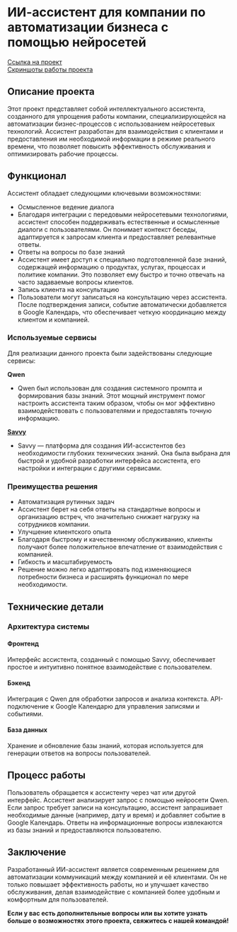# ИИ-ассистент для компании по автоматизации бизнеса с помощью нейросетей

[Ссылка на проект](https://t.me/aibusinessautopilot_bot)  
[Скриншоты работы проекта](tree/main/screen#readme)

## Описание проекта
Этот проект представляет собой интеллектуального ассистента, созданного для упрощения работы компании, специализирующейся на автоматизации бизнес-процессов с использованием нейросетевых технологий. Ассистент разработан для взаимодействия с клиентами и предоставления им необходимой информации в режиме реального времени, что позволяет повысить эффективность обслуживания и оптимизировать рабочие процессы.

## Функционал
Ассистент обладает следующими ключевыми возможностями:

- Осмысленное ведение диалога
- Благодаря интеграции с передовыми нейросетевыми технологиями, ассистент способен поддерживать естественные и осмысленные диалоги с пользователями. Он понимает контекст беседы, адаптируется к запросам клиента и предоставляет релевантные ответы.
- Ответы на вопросы по базе знаний
- Ассистент имеет доступ к специально подготовленной базе знаний, содержащей информацию о продуктах, услугах, процессах и политике компании. Это позволяет ему быстро и точно отвечать на часто задаваемые вопросы клиентов.
- Запись клиента на консультацию
- Пользователи могут записаться на консультацию через ассистента. После подтверждения записи, событие автоматически добавляется в Google Календарь, что обеспечивает четкую координацию между клиентом и компанией.

### Используемые сервисы
Для реализации данного проекта были задействованы следующие сервисы:

**Qwen**
- Qwen был использован для создания системного промпта и формирования базы знаний. Этот мощный инструмент помог настроить ассистента таким образом, чтобы он мог эффективно взаимодействовать с пользователями и предоставлять точную информацию.

**[Savvy](https://suvvy.ai/)**
- Savvy — платформа для создания ИИ-ассистентов без необходимости глубоких технических знаний. Она была выбрана для быстрой и удобной разработки интерфейса ассистента, его настройки и интеграции с другими сервисами.

### Преимущества решения
- Автоматизация рутинных задач
- Ассистент берет на себя ответы на стандартные вопросы и организацию встреч, что значительно снижает нагрузку на сотрудников компании.
- Улучшение клиентского опыта
- Благодаря быстрому и качественному обслуживанию, клиенты получают более положительное впечатление от взаимодействия с компанией.
- Гибкость и масштабируемость
- Решение можно легко адаптировать под изменяющиеся потребности бизнеса и расширять функционал по мере необходимости.

## Технические детали
### Архитектура системы
#### Фронтенд
Интерфейс ассистента, созданный с помощью Savvy, обеспечивает простое и интуитивно понятное взаимодействие с пользователем.

#### Бэкенд
Интеграция с Qwen для обработки запросов и анализа контекста.
API-подключение к Google Календарю для управления записями и событиями.

#### База данных
Хранение и обновление базы знаний, которая используется для генерации ответов на вопросы пользователей.

## Процесс работы
Пользователь обращается к ассистенту через чат или другой интерфейс.
Ассистент анализирует запрос с помощью нейросети Qwen.
Если запрос требует записи на консультацию, ассистент запрашивает необходимые данные (например, дату и время) и добавляет событие в Google Календарь.
Ответы на информационные вопросы извлекаются из базы знаний и предоставляются пользователю.

## Заключение
Разработанный ИИ-ассистент является современным решением для автоматизации коммуникаций между компанией и её клиентами. Он не только повышает эффективность работы, но и улучшает качество обслуживания, делая взаимодействие с компанией более удобным и комфортным для пользователей.

**Если у вас есть дополнительные вопросы или вы хотите узнать больше о возможностях этого проекта, свяжитесь с нашей командой!**
